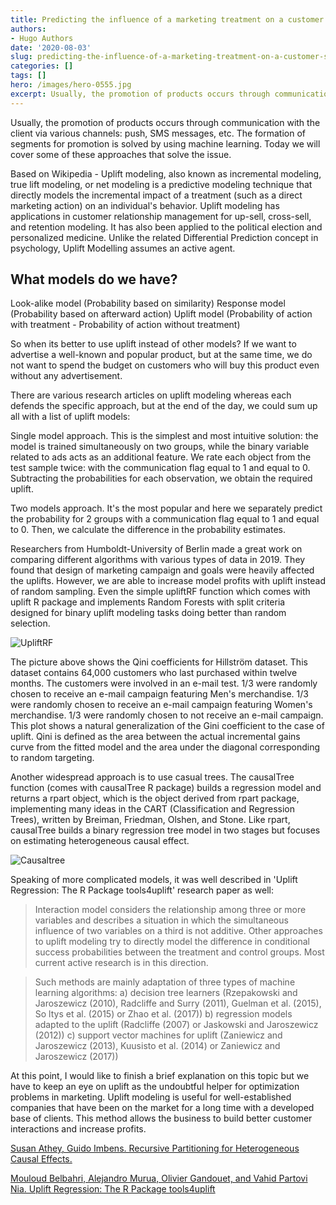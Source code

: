 ```yaml
---
title: Predicting the influence of a marketing treatment on a customer's purchase behavior. Uplift and tools4uplift R packages overview 
authors: 
- Hugo Authors
date: '2020-08-03'
slug: predicting-the-influence-of-a-marketing-treatment-on-a-customer-s-purchase-behavior
categories: []
tags: []
hero: /images/hero-0555.jpg
excerpt: Usually, the promotion of products occurs through communication with the client via various channels, push, SMS messages, etc. The formation of segments for promotion is solved by using machine learning. Today we will cover some of these approaches that solve the issue.
---
```



Usually, the promotion of products occurs through communication with the client via various channels: push, SMS messages, etc. The formation of segments for promotion is solved by using machine learning. Today we will cover some of these approaches that solve the issue.

Based on Wikipedia - Uplift modeling, also known as incremental modeling, true lift modeling, or net modeling is a predictive modeling technique that directly models the incremental impact of a treatment (such as a direct marketing action) on an individual's behavior. Uplift modeling has applications in customer relationship management for up-sell, cross-sell, and retention modeling. It has also been applied to the political election and personalized medicine. Unlike the related Differential Prediction concept in psychology, Uplift Modelling assumes an active agent.

## What models do we have?

Look-alike model (Probability based on similarity)
Response model (Probability based on afterward action)
Uplift model (Probability of action with treatment - Probability of action without treatment)


So when its better to use uplift instead of other models? If we want to advertise a well-known and popular product, but at the same time, we do not want to spend the budget on customers who will buy this product even without any advertisement.

There are various research articles on uplift modeling whereas each defends the specific approach, but at the end of the day, we could sum up all with a list of uplift models:

Single model approach. This is the simplest and most intuitive solution: the model is trained simultaneously on two groups, while the binary variable related to ads acts as an additional feature. We rate each object from the test sample twice: with the communication flag equal to 1 and equal to 0. Subtracting the probabilities for each observation, we obtain the required uplift.

Two models approach. It's the most popular and here we separately predict the probability for 2 groups with a communication flag equal to 1 and equal to 0.  Then, we calculate the difference in the probability estimates.

Researchers from Humboldt-University of Berlin made a great work on comparing different algorithms with various types of data in 2019. They found that design of marketing campaign and goals were heavily affected the uplifts. However, we are able to increase model profits with uplift instead of random sampling. Even the simple upliftRF function which comes with uplift R package and implements Random Forests with split criteria designed for binary uplift modeling tasks doing better than random selection.

![UpliftRF](/post/2020-08-03-predicting-the-influence-of-a-marketing-treatment-on-a-customer-s-purchase-behavior_files/upliftRF.png)

The picture above shows the Qini coefficients for Hillström dataset. This dataset contains 64,000 customers who last purchased within twelve months. The customers were involved in an e-mail test. 1/3 were randomly chosen to receive an e-mail campaign featuring Men's merchandise. 1/3 were randomly chosen to receive an e-mail campaign featuring Women's merchandise. 1/3 were randomly chosen to not receive an e-mail campaign. This plot shows a natural generalization of the Gini coefficient to the case of uplift. Qini is defined as the area between the actual incremental gains curve from the fitted model and the area under the diagonal corresponding to random targeting.

Another widespread approach is to use casual trees. The causalTree function (comes with causalTree R package) builds a regression model and returns a rpart object, which is the object derived from rpart package, implementing many ideas in the CART (Classification and Regression Trees), written by Breiman, Friedman, Olshen, and Stone. Like rpart, causalTree builds a binary regression tree model in two stages but focuses on estimating heterogeneous causal effect.

![Causaltree](/post/2020-08-03-predicting-the-influence-of-a-marketing-treatment-on-a-customer-s-purchase-behavior_files/causaltreepruned.png)



Speaking of more complicated models, it was well described in 'Uplift Regression: The R Package tools4uplift' research paper as well:

>Interaction model considers the relationship among three or more variables and describes a situation in which the simultaneous influence of two variables on a third is not additive. Other approaches to uplift modeling try to directly model the difference in conditional success probabilities between the treatment and control groups. Most current active research is in this direction. 

>Such methods are mainly adaptation of three types of machine learning algorithms: 
>a) decision tree learners (Rzepakowski and Jaroszewicz (2010), Radcliffe and Surry (2011), Guelman et al. (2015), So ltys et al. (2015) or Zhao et al. (2017))
b) regression models adapted to the uplift (Radcliffe (2007) or Jaskowski and Jaroszewicz (2012)) 
c) support vector machines for uplift (Zaniewicz and Jaroszewicz (2013), Kuusisto et al. (2014) or Zaniewicz and Jaroszewicz (2017))

At this point, I would like to finish a brief explanation on this topic but we have to keep an eye on uplift as the undoubtful helper for optimization problems in marketing. Uplift modeling is useful for well-established companies that have been on the market for a long time with a developed base of clients. This method allows the business to build better customer interactions and increase profits.

 
[Susan Athey, Guido Imbens. Recursive Partitioning for Heterogeneous Causal Effects.](http://arxiv.org/abs/1504.01132)

[Mouloud Belbahri, Alejandro Murua, Olivier Gandouet, and Vahid Partovi Nia. Uplift Regression: The R Package tools4uplift](https://dms.umontreal.ca/~murua/research/UpliftRegression.pdf)

